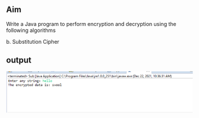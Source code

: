 ## Aim
Write a Java program to perform encryption and decryption using the following
algorithms

b. Substitution Cipher
## output
![output](Substitution.png)

